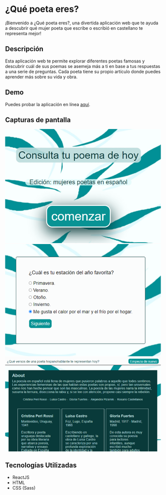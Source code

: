 # ¿Qué poeta eres?

¡Bienvenido a ¿Qué poeta eres?, una divertida aplicación web que te ayuda a descubrir qué mujer poeta que escribe o escribió en castellano te representa mejor!

## Descripción
Esta aplicación web te permite explorar diferentes poetas famosas y descubrir cuál de sus poemas se asemeja más a ti en base a tus respuestas a una serie de preguntas. Cada poeta tiene su propio artículo donde puedes aprender más sobre su vida y obra.

## Demo
Puedes probar la aplicación en línea [aquí](https://pi-rey.github.io/que-poeta-eres/#/).

## Capturas de pantalla
![Landing](https://github.com/Pi-Rey/que-poeta-eres/blob/8dd217f525d7434a0ebbebb2e32577ad641a3534/images/poeta-landing.png)
![Test](https://github.com/Pi-Rey/que-poeta-eres/blob/8dd217f525d7434a0ebbebb2e32577ad641a3534/images/poeta-test.png)
![About](https://github.com/Pi-Rey/que-poeta-eres/blob/8dd217f525d7434a0ebbebb2e32577ad641a3534/images/poeta-about.png)

## Tecnologías Utilizadas
- ReactJS
- HTML
- CSS (Sass)
